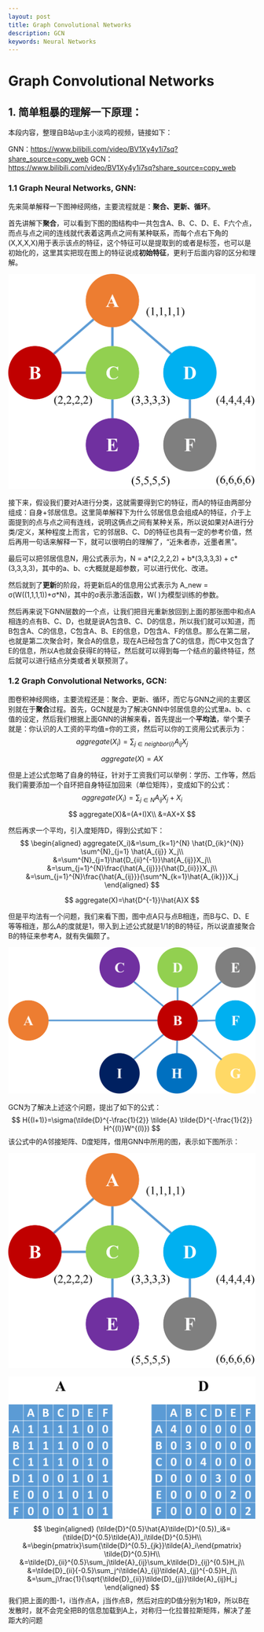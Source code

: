 ```yaml
---
layout: post
title: Graph Convolutional Networks
description: GCN
keywords: Neural Networks
---
```


# Graph Convolutional Networks

## 1. 简单粗暴的理解一下原理：

本段内容，整理自B站up主小淡鸡的视频，链接如下：

GNN：https://www.bilibili.com/video/BV1Xy4y1i7sq?share_source=copy_web
GCN：https://www.bilibili.com/video/BV1Xy4y1i7sq?share_source=copy_web

### 1.1 Graph Neural Networks, GNN:

先来简单解释一下图神经网络，主要流程就是：**聚合、更新、循环**。

首先讲解下**聚合**，可以看到下图的图结构中一共包含A、B、C、D、E、F六个点，而点与点之间的连线就代表着这两点之间有某种联系，而每个点右下角的(X,X,X,X)用于表示该点的特征，这个特征可以是提取到的或者是标签，也可以是初始化的，这里其实把现在图上的特征说成**初始特征**，更利于后面内容的区分和理解。

![image-20210602190239441](/assets/img/GNN_1.png)

接下来，假设我们要对A进行分类，这就需要得到它的特征，而A的特征由两部分组成：自身+邻居信息。这里简单解释下为什么邻居信息会组成A的特征，介于上面提到的点与点之间有连线，说明这俩点之间有某种关系，所以说如果对A进行分类/定义，某种程度上而言，它的邻居B、C、D的特征也具有一定的参考价值，然后再用一句话来解释一下，就可以很明白的理解了，“近朱者赤，近墨者黑”。

最后可以把邻居信息N，用公式表示为，N = a\*(2,2,2,2) + b\*(3,3,3,3) + c\*(3,3,3,3)，其中的a、b、c大概就是超参数，可以进行优化、改进。

然后就到了**更新**的阶段，将更新后A的信息用公式表示为 A_new =  σ(W((1,1,1,1))+σ*N)，其中的σ表示激活函数，W( )为模型训练的参数。

然后再来说下GNN层数的一个点，让我们把目光重新放回到上面的那张图中和点A相连的点有B、C、D，也就是说A包含B、C、D的信息，所以我们就可以知道，而B包含A、C的信息，C包含A、B、E的信息，D包含A、F的信息。那么在第二层，也就是第二次聚合时，聚合A的信息，现在A已经包含了C的信息，而C中又包含了E的信息，所以A也就会获得E的特征，然后就可以得到每一个结点的最终特征，然后就可以进行结点分类或者关联预测了。

### 1.2 Graph Convolutional Networks, GCN:

图卷积神经网络，主要流程还是：聚合、更新、循环，而它与GNN之间的主要区别就在于**聚合**过程。首先，GCN就是为了解决GNN中邻居信息的公式里a、b、c值的设定，然后我们根据上面GNN的讲解来看，首先提出一个**平均法**，举个栗子就是：你认识的人工资的平均值=你的工资，然后可以你的工资用公式表示为：
$$
aggregate(X_i)=\sum_{j\in neighbor(i)}A_{ij}X_j
$$

$$
aggregate(X)=AX
$$

但是上述公式忽略了自身的特征，针对于工资我们可以举例：学历、工作等，然后我们需要添加一个自环把自身特征加回来（单位矩阵），变成如下的公式：
$$
aggregate(X_i)=\sum_{j\in N}A_{ij}X_j+X_i
$$

$$
aggregate(X)&=(A+I)X\\
&=AX+X
$$

然后再求一个平均，引入度矩阵D，得到公式如下：
$$
\begin{aligned}
aggregate(X_i)&=\sum_{k=1}^{N} \hat{D_{ik}^{N}} \sum^{N}_{j=1} \hat{A_{ij}} X_j\\
&=\sum^{N}_{j=1}\hat{D_{ii}^{-1}}\hat{A_{ij}}X_j\\
&=\sum_{j=1}^{N}\frac{\hat{A_{ij}}}{\hat{D_{ii}}}X_j\\
&=\sum_{j=1}^{N}\frac{\hat{A_{ij}}}{\sum^N_{k=1}\hat{A_{ik}}}X_j
\end{aligned}
$$

$$
aggregate(X)=\hat{D^{-1}}\hat{A}X
$$

但是平均法有一个问题，我们来看下图，图中点A只与点B相连，而B与C、D、E等等相连，那么A的度就是1，带入到上述公式就是1/1的B的特征，所以说直接聚合B的特征来参考A，就有失偏颇了。

![image-20210602190239441](/assets/img/GCN_1.png) 

GCN为了解决上述这个问题，提出了如下的公式：
$$
H{(l+1)}=\sigma(\tilde{D}^{-\frac{1}{2}} \tilde{A} \tilde{D}^{-\frac{1}{2}} H^{(l)}W^{(l)})
$$
该公式中的A邻接矩阵、D度矩阵，借用GNN中所用的图，表示如下图所示：

![image-20210602190239441](/assets/img/GNN_1.png)

![image-20210602190239441](/assets/img/GCN_2.png)
$$
\begin{aligned}
(\tilde{D}^{0.5}\hat{A}\tilde{D}^{0.5})_i&=(\tilde{D}^{0.5}\tilde{A})_i\tilde{D}^{0.5}H\\
&=\begin{pmatrix}\sum{\tilde{D}^{0.5}_{jk}}\tilde{A}_i\end{pmatrix} \tilde{D}^{0.5}H\\
&=\tilde{D}_{ii}^{0.5}\sum_j\tilde{A}_{ij}\sum_k\tilde{D}_{ij}^{0.5}H_j\\
&=\tilde{D}_{ii}{-0.5}\sum_j^i\tilde{A}_{ij}\tilde{A}_{jj}^{-0.5}H_j\\
&=\sum_j\frac{1}{\sqrt{\tilde{D}_{ii}}\tilde{D}_{jj}}\tilde{A}_{ij}H_j
\end{aligned}
$$
我们把上面的图-1，i当作点A，j当作点B，然后对应的D值分别为1和9，所以B在发散时，就不会完全把B的信息加载到A上，对称归一化拉普拉斯矩阵，解决了差距大的问题
